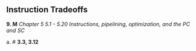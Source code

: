 ## Instruction Tradeoffs








**9. M** _Chapter 5 5.1 - 5.20 Instructions, pipelining, optimization, and the PC and SC_

a. # **3.3, 3.12**

